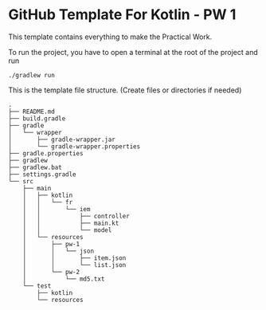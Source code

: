 # GitHub Template For Kotlin - PW 1

This template contains everything to make the Practical Work.  

To run the project, you have to open a terminal at the root of the project and run

```shell
./gradlew run
```

This is the template file structure. (Create files or directories if needed)
```text
.
├── README.md
├── build.gradle
├── gradle
│   └── wrapper
│       ├── gradle-wrapper.jar
│       └── gradle-wrapper.properties
├── gradle.properties
├── gradlew
├── gradlew.bat
├── settings.gradle
└── src
    ├── main
    │   ├── kotlin
    │   │   └── fr
    │   │       └── iem
    │   │           ├── controller
    │   │           ├── main.kt
    │   │           └── model
    │   └── resources
    │       ├── pw-1
    │       │   └── json
    │       │       ├── item.json
    │       │       └── list.json
    │       └── pw-2
    │           └── md5.txt
    └── test
        ├── kotlin
        └── resources
```
